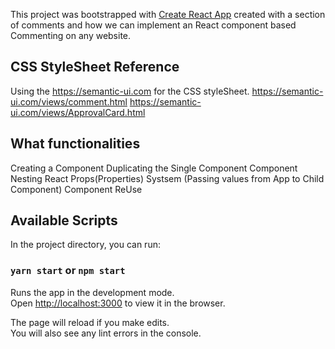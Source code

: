 This project was bootstrapped with [Create React App](https://github.com/facebook/create-react-app) created with a section of comments and how we can implement an React component based Commenting on any website.

## CSS StyleSheet Reference
Using the https://semantic-ui.com for the CSS styleSheet.
https://semantic-ui.com/views/comment.html
https://semantic-ui.com/views/ApprovalCard.html

## What functionalities 
Creating a Component
Duplicating the Single Component
Component Nesting
React Props(Properties) Systsem (Passing values from App to Child Component)
Component ReUse

## Available Scripts

In the project directory, you can run:

### `yarn start` or `npm start`

Runs the app in the development mode.<br />
Open [http://localhost:3000](http://localhost:3000) to view it in the browser.

The page will reload if you make edits.<br />
You will also see any lint errors in the console.

